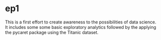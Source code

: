 # ep1
This is a first effort to create awareness to the possibilities of data science.
It includes some some basic exploratory analytics followed by the applying the pycaret package using the Titanic dataset.
